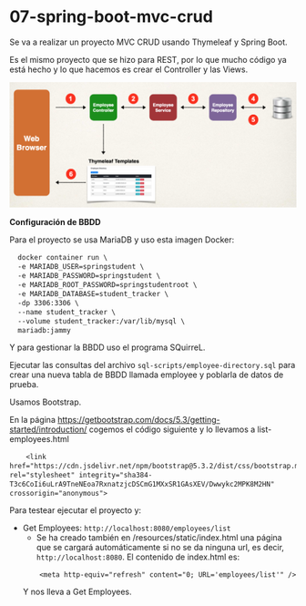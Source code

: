 # 07-spring-boot-mvc-crud

Se va a realizar un proyecto MVC CRUD usando Thymeleaf y Spring Boot.

Es el mismo proyecto que se hizo para REST, por lo que mucho código ya está hecho y lo que hacemos es crear el Controller y las Views.

![alt text](./images/MVCCrudProject.png)

**Configuración de BBDD**

Para el proyecto se usa MariaDB y uso esta imagen Docker:

```
  docker container run \
  -e MARIADB_USER=springstudent \
  -e MARIADB_PASSWORD=springstudent \
  -e MARIADB_ROOT_PASSWORD=springstudentroot \
  -e MARIADB_DATABASE=student_tracker \
  -dp 3306:3306 \
  --name student_tracker \
  --volume student_tracker:/var/lib/mysql \
  mariadb:jammy
```

Y para gestionar la BBDD uso el programa SQuirreL.

Ejecutar las consultas del archivo `sql-scripts/employee-directory.sql` para crear una nueva tabla de BBDD llamada employee y poblarla de datos de prueba.

Usamos Bootstrap.

En la página https://getbootstrap.com/docs/5.3/getting-started/introduction/ cogemos el código siguiente y lo llevamos a list-employees.html

```
    <link href="https://cdn.jsdelivr.net/npm/bootstrap@5.3.2/dist/css/bootstrap.min.css" rel="stylesheet" integrity="sha384-T3c6CoIi6uLrA9TneNEoa7RxnatzjcDSCmG1MXxSR1GAsXEV/Dwwykc2MPK8M2HN" crossorigin="anonymous">
```

Para testear ejecutar el proyecto y:

- Get Employees: `http://localhost:8080/employees/list`
  - Se ha creado también en /resources/static/index.html una página que se cargará automáticamente si no se da ninguna url, es decir, `http://localhost:8080`. El contenido de index.html es:
  ```
      <meta http-equiv="refresh" content="0; URL='employees/list'" />
  ```
  Y nos lleva a Get Employees.
